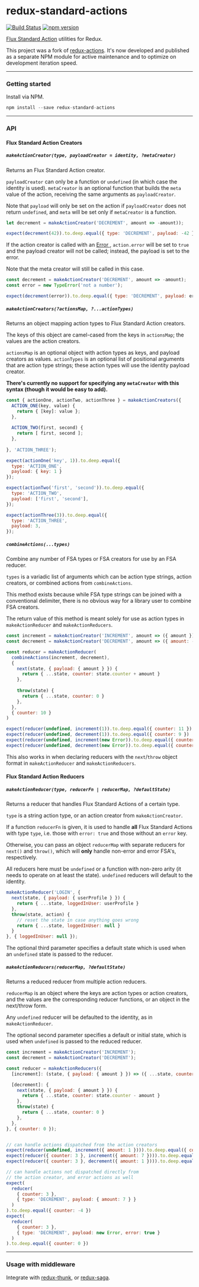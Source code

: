 redux-standard-actions
======================

[![Build Status](https://travis-ci.org/yangmillstheory/redux-standard-actions.svg?branch=master)](https://travis-ci.org/yangmillstheory/redux-standard-actions)
[![npm version](https://img.shields.io/npm/v/redux-standard-actions.svg?style=shield)](https://www.npmjs.com/package/redux-standard-actions)

[Flux Standard Action](https://github.com/acdlite/flux-standard-action) utilities for Redux.

This project was a fork of [redux-actions](https://github.com/acdlite/redux-actions). It's now developed and published as a separate NPM module for active maintenance and to optimize on development iteration speed.

---

### Getting started
 
Install via NPM.

```js
npm install --save redux-standard-actions
```

---

### API


#### Flux Standard Action Creators

##### `makeActionCreator(type, payloadCreator = identity, ?metaCreator)`

Returns an Flux Standard Action creator. 

`payloadCreator` can only be a function or `undefined` (in which case the identity is used). `metaCreator` is an optional function that builds the `meta` value of the action, receiving the same arguments as `payloadCreator`.
 
Note that `payload` will only be set on the action if `payloadCreator` does not return `undefined`, and `meta` will be set only if `metaCreator` is a function. 


```js
let decrement = makeActionCreator('DECREMENT', amount => -amount));

expect(decrement(42)).to.deep.equal({ type: 'DECREMENT', payload: -42 });
```

If the action creator is called with an [Error ](https://developer.mozilla.org/docs/Web/JavaScript/Reference/Global_Objects/Error), `action.error` will be set to `true` and the payload creator will not be called; instead, the payload is set to the error. 

Note that the meta creator will still be called in this case.


```js
const decrement = makeActionCreator('DECREMENT', amount => -amount);
const error = new TypeError('not a number');

expect(decrement(error)).to.deep.equal({ type: 'DECREMENT', payload: error, error: true });
```


##### `makeActionCreators(?actionsMap, ?...actionTypes)`

Returns an object mapping action types to Flux Standard Action creators. 

The keys of this object are camel-cased from the keys in `actionsMap`; the values are the action creators. 

`actionsMap` is an optional object with action types as keys, and payload creators as values. `actionTypes` is an optional list of positional arguments that are action type strings; these action types will use the identity payload creator.
 
**There's currently no support for specifying any `metaCreator` with this syntax (though it would be easy to add).**

```js
const { actionOne, actionTwo, actionThree } = makeActionCreators({
  ACTION_ONE(key, value) {
    return { [key]: value };
  },
  
  ACTION_TWO(first, second) {
    return [ first, second ];
  },
  
}, 'ACTION_THREE');

expect(actionOne('key', 1)).to.deep.equal({
  type: 'ACTION_ONE',
  payload: { key: 1 }
});

expect(actionTwo('first', 'second')).to.deep.equal({
  type: 'ACTION_TWO',
  payload: ['first', 'second'],
});

expect(actionThree(3)).to.deep.equal({
  type: 'ACTION_THREE',
  payload: 3,
});
```

##### `combineActions(...types)`

Combine any number of FSA types or FSA creators for use by an FSA reducer. 

`types` is a variadic list of arguments which can be action type strings, action creators, or combined actions from `combineActions`. 

This method exists because while FSA type strings can be joined with a conventional delimiter, there is no obvious way for a library user to combine FSA creators.

The return value of this method is meant solely for use as action types in `makeActionReducer` and `makeActionReducers`.

```js
const increment = makeActionCreator('INCREMENT', amount => ({ amount }))
const decrement = makeActionCreator('DECREMENT', amount => ({ amount: -amount }))

const reducer = makeActionReducer(
  combineActions(increment, decrement),
  { 
    next(state, { payload: { amount } }) {
      return { ...state, counter: state.counter + amount }
    },
    
    throw(state) {
      return { ...state, counter: 0 }
    },
  },
  { counter: 10 }
)

expect(reducer(undefined, increment(1)).to.deep.equal({ counter: 11 })
expect(reducer(undefined, decrement(1)).to.deep.equal({ counter: 9 })
expect(reducer(undefined, increment(new Error)).to.deep.equal({ counter: 0 })
expect(reducer(undefined, decrement(new Error)).to.deep.equal({ counter: 0 })
```

This also works in when declaring reducers with the `next`/`throw` object format in `makeActionReducer` and `makeActionReducers`.

#### Flux Standard Action Reducers

##### `makeActionReducer(type, reducerFn | reducerMap, ?defaultState)`

Returns a reducer that handles Flux Standard Actions of a certain type.

`type` is a string action type, or an action creator from `makeActionCreator`.

If a function `reducerFn` is given, it is used to handle **all** Flux Standard Actions with type `type`, i.e. those with `error: true` and those without an `error` key.

Otherwise, you can pass an object `reducerMap` with separate reducers for `next()` and `throw()`, which will **only** handle non-error and error FSA's, respectively.

All reducers here must be `undefined` or a function with non-zero arity (it needs to operate on at least the state). `undefined` reducers will default to the identity.

```js
makeActionReducer('LOGIN', {
  next(state, { payload: { userProfile } }) {
    return { ...state, loggedInUser: userProfile }
  },
  throw(state, action) {
    // reset the state in case anything goes wrong
    return { ...state, loggedInUser: null }
  }
}, { loggedInUser: null });
```

The optional third parameter specifies a default state which is used when an `undefined` state is passed to the reducer.

##### `makeActionReducers(reducerMap, ?defaultState)`

Returns a reduced reducer from multiple action reducers. 

`reducerMap` is an object where the keys are action types or action creators, and the values are the corresponding reducer functions, or an object in the next/throw form. 

Any `undefined` reducer will be defaulted to the identity, as in `makeActionReducer`.

The optional second parameter specifies a default or initial state, which is used when `undefined` is passed to the reduced reducer.

```js
const increment = makeActionCreator('INCREMENT');
const decrement = makeActionCreator('DECREMENT');

const reducer = makeActionReducers({
  [increment]: (state, { payload: { amount } }) => ({ ...state, counter: state.counter + amount }),

  [decrement]: {
    next(state, { payload: { amount } }) {
      return { ...state, counter: state.counter - amount }
    },
    throw(state) {
      return { ...state, counter: 0 }
    },
  },
}, { counter: 0 });


// can handle actions dispatched from the action creators
expect(reducer(undefined, increment({ amount: 1 }))).to.deep.equal({ counter: 1 })
expect(reducer({ counter: 3 }, increment({ amount: 7 }))).to.deep.equal({ counter: 10 })
expect(reducer({ counter: 3 }, decrement({ amount: 1 }))).to.deep.equal({ counter: 2 })

// can handle actions not dispatched directly from 
// the action creator, and error actions as well
expect(
  reducer(
    { counter: 3 },
    { type: 'DECREMENT', payload: { amount: 7 } }
  )
).to.deep.equal({ counter: -4 })
expect(
  reducer(
    { counter: 3 }, 
    { type: 'DECREMENT', payload: new Error, error: true }
  )
).to.deep.equal({ counter: 0 })
```

---
###  Usage with middleware

Integrate with [redux-thunk](https://github.com/gaearon/redux-thunk), or [redux-saga](https://github.com/yelouafi/redux-saga).
